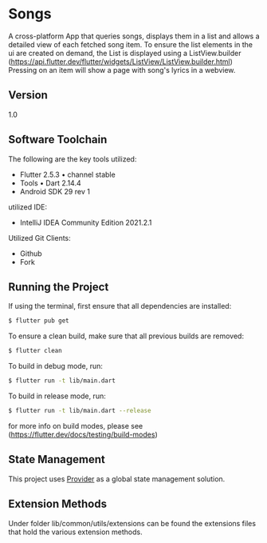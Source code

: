 # Songs

A cross-platform App that queries songs, displays them in a list and allows a detailed view of each fetched song item.
To ensure the list elements in the ui are created on demand, the List is displayed using a
ListView.builder (https://api.flutter.dev/flutter/widgets/ListView/ListView.builder.html)
Pressing on an item will show a page with song's lyrics in a webview.

## Version

1.0

## Software Toolchain

The following are the key tools utilized:

- Flutter 2.5.3 • channel stable
- Tools • Dart 2.14.4
- Android SDK 29 rev 1

utilized IDE:

- IntelliJ IDEA Community Edition 2021.2.1

Utilized Git Clients:

- Github
- Fork

## Running the Project

If using the terminal, first ensure that all dependencies are installed:

```sh
$ flutter pub get
```

To ensure a clean build, make sure that all previous builds are removed:

```sh
$ flutter clean
```

To build in debug mode, run:

```sh
$ flutter run -t lib/main.dart
```

To build in release mode, run:

```sh
$ flutter run -t lib/main.dart --release
```

for more info on build modes, please see (https://flutter.dev/docs/testing/build-modes)

## State Management

This project uses [Provider](https://pub.dev/packages/provider) as a global state management solution.

## Extension Methods

Under folder lib/common/utils/extensions can be found the extensions files that hold the various extension methods.
 
